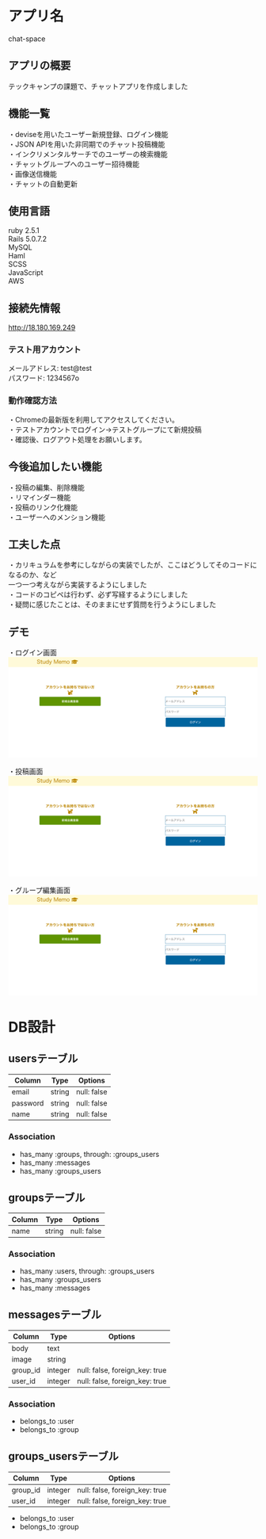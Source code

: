 # アプリ名
chat-space

## アプリの概要
テックキャンプの課題で、チャットアプリを作成しました

## 機能一覧
・deviseを用いたユーザー新規登録、ログイン機能<br>
・JSON APIを用いた非同期でのチャット投稿機能<br>
・インクリメンタルサーチでのユーザーの検索機能<br>
・チャットグループへのユーザー招待機能<br>
・画像送信機能<br>
・チャットの自動更新<br>

## 使用言語
ruby 2.5.1<br>
Rails 5.0.7.2<br>
MySQL<br>
Haml<br>
SCSS<br>
JavaScript<br>
AWS<br>

## 接続先情報
http://18.180.169.249

### テスト用アカウント
メールアドレス: test@test<br>
パスワード: 1234567o<br>

### 動作確認方法
・Chromeの最新版を利用してアクセスしてください。<br>
・テストアカウントでログイン→テストグループにて新規投稿<br>
・確認後、ログアウト処理をお願いします。<br>

## 今後追加したい機能
・投稿の編集、削除機能<br>
・リマインダー機能<br>
・投稿のリンク化機能<br>
・ユーザーへのメンション機能<br>

## 工夫した点
・カリキュラムを参考にしながらの実装でしたが、ここはどうしてそのコードになるのか、など<br>
一つ一つ考えながら実装するようにしました<br>
・コードのコピペは行わず、必ず写経するようにしました<br>
・疑問に感じたことは、そのままにせず質問を行うようにしました<br>

## デモ
・ログイン画面<br>
![ログイン画面](https://github.com/fuka-sato/Study/blob/master/app/assets/images/%E3%82%B9%E3%82%AF%E3%83%AA%E3%83%BC%E3%83%B3%E3%82%B7%E3%83%A7%E3%83%83%E3%83%88%202020-08-11%2021.02.32.png)<br>

・投稿画面<br>
![ログイン画面](https://github.com/fuka-sato/Study/blob/master/app/assets/images/%E3%82%B9%E3%82%AF%E3%83%AA%E3%83%BC%E3%83%B3%E3%82%B7%E3%83%A7%E3%83%83%E3%83%88%202020-08-11%2021.02.32.png)<br>

・グループ編集画面<br>
![ログイン画面](https://github.com/fuka-sato/Study/blob/master/app/assets/images/%E3%82%B9%E3%82%AF%E3%83%AA%E3%83%BC%E3%83%B3%E3%82%B7%E3%83%A7%E3%83%83%E3%83%88%202020-08-11%2021.02.32.png)<br>


# DB設計
## usersテーブル
|Column|Type|Options|
|------|----|-------|
|email|string|null: false|
|password|string|null: false|
|name|string|null: false|
### Association
- has_many :groups, through: :groups_users
- has_many :messages
- has_many :groups_users

## groupsテーブル
|Column|Type|Options|
|------|----|-------|
|name|string|null: false|
### Association
- has_many :users, through: :groups_users
- has_many :groups_users
- has_many :messages

## messagesテーブル
|Column|Type|Options|
|------|----|-------|
|body|text||
|image|string||
|group_id|integer|null: false, foreign_key: true|
|user_id|integer|null: false, foreign_key: true|
### Association
- belongs_to :user
- belongs_to :group

## groups_usersテーブル
|Column|Type|Options|
|------|----|-------|
|group_id|integer|null: false, foreign_key: true|
|user_id|integer|null: false, foreign_key: true|
- belongs_to :user
- belongs_to :group
